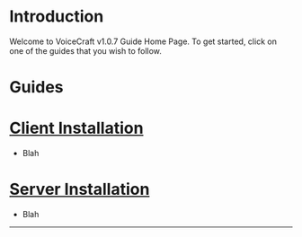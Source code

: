# Introduction

Welcome to VoiceCraft v1.0.7 Guide Home Page. To get started, click on one of the guides that you wish to follow.

# Guides
# [Client Installation](#tab/clientInstallation)
- Blah

# [Server Installation](#tab/serverInstallation)
- Blah

---
